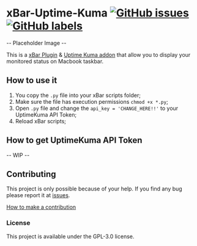 xBar-Uptime-Kuma
[![GitHub issues](https://img.shields.io/github/issues/mariogarridopt/xBar-Uptime-Kuma)](https://github.com/mariogarridopt/xBar-Uptime-Kuma/issues)
[![GitHub labels](https://img.shields.io/github/labels/mariogarridopt/xBar-Uptime-Kuma/help%20wanted)](https://github.com/mariogarridopt/xBar-Uptime-Kuma/issues?q=is%3Aopen+is%3Aissue+label%3A%22help+wanted%22)
===

-- Placeholder Image --

This is a [xBar Plugin](https://github.com/matryer/xbar) & [Uptime Kuma addon](https://github.com/louislam/uptime-kuma) that allow you to display your monitored status on Macbook taskbar.

## How to use it

1. You copy the `.py` file into your xBar scripts folder;
2. Make sure the file has execution permissions `chmod +x *.py`;
3. Open `.py` file and change the `api_key = 'CHANGE_HERE!!'` to your UptimeKuma API Token; 
4. Reload xBar scripts;

## How to get UptimeKuma API Token

-- WIP --

## Contributing
This project is only possible because of your help.
If you find any bug please report it at [issues](https://github.com/mariogarridopt/xBar-Uptime-Kuma/issues).

[How to make a contribution](CONTRIBUTING.md)

### License
This project is available under the GPL-3.0 license.
